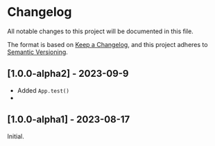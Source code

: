 # Changelog

All notable changes to this project will be documented in this file.

The format is based on [Keep a Changelog](https://keepachangelog.com/en/1.0.0/),
and this project adheres to [Semantic Versioning](https://semver.org/spec/v2.0.0.html).

## [1.0.0-alpha2] - 2023-09-9

- Added `App.test()`
- 

## [1.0.0-alpha1] - 2023-08-17

Initial.
